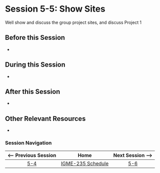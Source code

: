 # Session 5-5: Show Sites

Well show and discuss the group project sites, and discuss Project 1

## Before this Session
- 

## During this Session
- 

## After this Session
- 

## Other Relevant Resources
- 

### Session Navigation

| <-- Previous Session |               Home                  | Next Session --> |
|:--------------------:|:-----------------------------------:|:----------------:|
|  [5-4](5-4.md)       | [IGME-235 Schedule](../schedule.md) |   [5-6](5-6.md)  |
